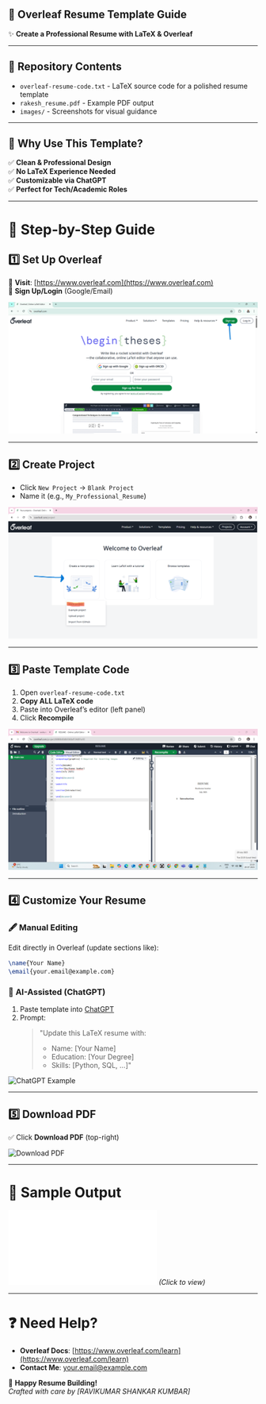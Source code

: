 
## 📄 Overleaf Resume Template Guide

✨ **Create a Professional Resume with LaTeX & Overleaf**  

---

## 📂 Repository Contents

- `overleaf-resume-code.txt` - LaTeX source code for a polished resume template  
- `rakesh_resume.pdf` - Example PDF output  
- `images/` - Screenshots for visual guidance  

---

## 🎯 Why Use This Template?

✅ **Clean & Professional Design**  
✅ **No LaTeX Experience Needed**  
✅ **Customizable via ChatGPT**  
✅ **Perfect for Tech/Academic Roles**  

---

# 🚀 Step-by-Step Guide

## 1️⃣ **Set Up Overleaf**
🔹 **Visit**: [https://www.overleaf.com](https://www.overleaf.com)  
🔹 **Sign Up/Login** (Google/Email)  

![Overleaf Home](images/overleaf-home.png)

---

## 2️⃣ **Create Project**
- Click `New Project` → `Blank Project`  
- Name it (e.g., `My_Professional_Resume`)  

![New Project](images/overleaf-new-project.png)

---

## 3️⃣ **Paste Template Code**
1. Open `overleaf-resume-code.txt`  
2. **Copy ALL LaTeX code**  
3. Paste into Overleaf’s editor (left panel)  
4. Click **Recompile**  

![LaTeX Editor](images/latex-editor.png)

---

## 4️⃣ **Customize Your Resume**
### 🖋️ **Manual Editing**  
Edit directly in Overleaf (update sections like):  
```latex
\name{Your Name}
\email{your.email@example.com}
```

### 🤖 **AI-Assisted (ChatGPT)**  
1. Paste template into [ChatGPT](https://chat.openai.com)  
2. Prompt:  
   > "Update this LaTeX resume with:  
   > - Name: [Your Name]  
   > - Education: [Your Degree]  
   > - Skills: [Python, SQL, ...]"  

![ChatGPT Example](images/chatgpt-latex.png)

---

## 5️⃣ **Download PDF**
✅ Click **Download PDF** (top-right)  

![Download PDF](images/download-button.png)

---

# 🎨 Sample Output
![Example Resume](rakesh_resume.pdf) *(Click to view)*

---
# ❓ Need Help?
- **Overleaf Docs**: [https://www.overleaf.com/learn](https://www.overleaf.com/learn)  
- **Contact Me**: [your.email@example.com](mailto:your.email@example.com)  


🌟 **Happy Resume Building!**  
*Crafted with care by [RAVIKUMAR SHANKAR KUMBAR]*
